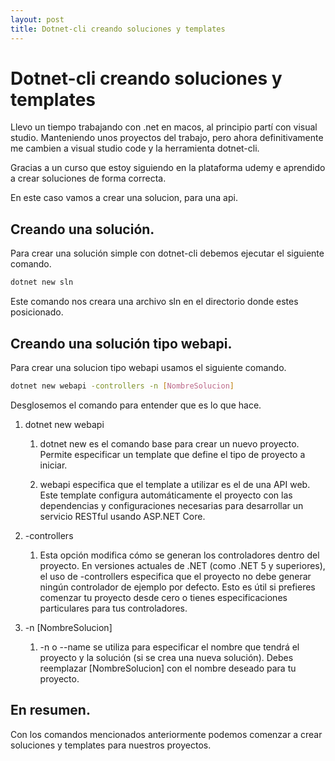```yaml
---
layout: post
title: Dotnet-cli creando soluciones y templates
---
```


# Dotnet-cli creando soluciones y templates

Llevo un tiempo trabajando con .net en macos, al principio partí con visual studio. Manteniendo unos proyectos del trabajo, pero ahora definitivamente me cambien a visual studio code y la herramienta dotnet-cli.

Gracias a un curso que estoy siguiendo en la plataforma udemy e aprendido a crear soluciones de forma correcta.

En este caso vamos a crear una solucion, para una api.

## Creando una solución.

Para crear una solución simple con dotnet-cli debemos ejecutar el siguiente comando.

```Bash
dotnet new sln
```

Este comando nos creara una archivo sln en el directorio donde estes posicionado.

## Creando una solución tipo webapi.

Para crear una solucion tipo webapi usamos el siguiente comando.

```Bash
dotnet new webapi -controllers -n [NombreSolucion]
```

Desglosemos el comando para entender que es lo que hace.

1. dotnet new webapi
   
    1. dotnet new es el comando base para crear un nuevo proyecto. Permite especificar un template que define el tipo de proyecto a iniciar.

    2. webapi especifica que el template a utilizar es el de una API web. Este template configura automáticamente el proyecto con las dependencias y configuraciones necesarias para desarrollar un servicio RESTful usando ASP.NET Core.

2. -controllers
   
   1. Esta opción modifica cómo se generan los controladores dentro del proyecto. En versiones actuales de .NET (como .NET 5 y superiores), el uso de -controllers especifica que el proyecto no debe generar ningún controlador de ejemplo por defecto. Esto es útil si prefieres comenzar tu proyecto desde cero o tienes especificaciones particulares para tus controladores.
   
3. -n [NombreSolucion]
   
    1. -n o --name se utiliza para especificar el nombre que tendrá el proyecto y la solución (si se crea una nueva solución). Debes reemplazar [NombreSolucion] con el nombre deseado para tu proyecto.

## En resumen.

Con los comandos mencionados anteriormente podemos comenzar a crear soluciones y templates para nuestros proyectos.

